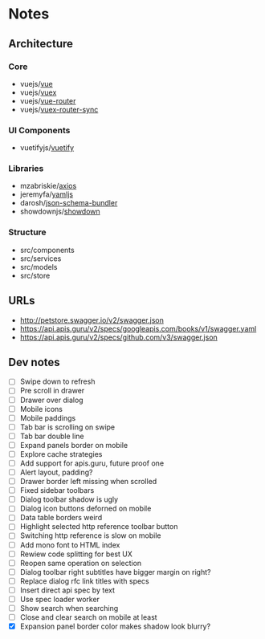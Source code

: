 # Notes

## Architecture

### Core
- vuejs/[vue](https://github.com/vuejs/vue)
- vuejs/[vuex](https://github.com/vuejs/vuex)
- vuejs/[vue-router](https://github.com/vuejs/vue-router)
- vuejs/[vuex-router-sync](https://github.com/vuejs/vuex-router-sync)

### UI Components
- vuetifyjs/[vuetify](https://github.com/vuetifyjs/vuetify)

### Libraries
- mzabriskie/[axios](https://github.com/mzabriskie/axios)
- jeremyfa/[yamljs](https://github.com/jeremyfa/yaml.js)
- darosh/[json-schema-bundler](https://github.com/darosh/json-schema-bundler)
- showdownjs/[showdown](https://github.com/showdownjs/showdown)

### Structure
- src/components
- src/services
- src/models
- src/store

## URLs

* http://petstore.swagger.io/v2/swagger.json
* https://api.apis.guru/v2/specs/googleapis.com/books/v1/swagger.yaml
* https://api.apis.guru/v2/specs/github.com/v3/swagger.json

## Dev notes

- [ ] Swipe down to refresh 
- [ ] Pre scroll in drawer
- [ ] Drawer over dialog
- [ ] Mobile icons
- [ ] Mobile paddings
- [ ] Tab bar is scrolling on swipe
- [ ] Tab bar double line
- [ ] Expand panels border on mobile
- [ ] Explore cache strategies
- [ ] Add support for apis.guru, future proof one
- [ ] Alert layout, padding?
- [ ] Drawer border left missing when scrolled
- [ ] Fixed sidebar toolbars
- [ ] Dialog toolbar shadow is ugly
- [ ] Dialog icon buttons deforned on mobile
- [ ] Data table borders weird
- [ ] Highlight selected http reference toolbar button
- [ ] Switching http reference is slow on mobile
- [ ] Add mono font to HTML index
- [ ] Rewiew code splitting for best UX
- [ ] Reopen same operation on selection
- [ ] Dialog toolbar right subtitles have bigger margin on right?
- [ ] Replace dialog rfc link titles with specs
- [ ] Insert direct api spec by text
- [ ] Use spec loader worker
- [ ] Show search when searching
- [ ] Close and clear search on mobile at least
- [x] Expansion panel border color makes shadow look blurry?
